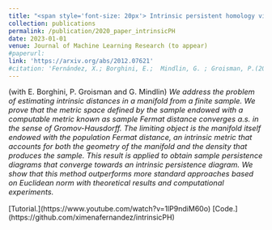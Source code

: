 ```yaml
---
title: "<span style='font-size: 20px'> Intrinsic persistent homology via density-based metric learning."
collection: publications
permalink: /publication/2020_paper_intrinsicPH
date: 2023-01-01
venue: Journal of Machine Learning Research (to appear)
#paperurl: 
link: 'https://arxiv.org/abs/2012.07621'
#citation: 'Fernández, X.; Borghini, E.;  Mindlin, G. ; Groisman, P.(2023). &quot;Intrinsic persistent homology via density-based metric learning.&quot; <i>Journal of Machine Learning Research (to appear)</i>'
---
```


<p style="font-size:11pt;">
(with E. Borghini, P. Groisman and G. Mindlin) <span style="font-size:11pt; font-style:italic"> We address the problem of estimating 
intrinsic distances in a manifold from a finite sample. We prove that the metric
 space defined by the sample endowed with a computable metric known as sample Fermat
 distance converges a.s. in the sense of Gromov-Hausdorff. The limiting object is the
 manifold itself endowed with the population Fermat distance, an intrinsic metric 
that accounts for both the geometry of the manifold and the density that produces
 the sample. This result is applied to obtain sample persistence diagrams that
 converge towards an intrinsic persistence diagram. We show that this method 
outperforms more standard approaches based on Euclidean norm with theoretical
 results and computational experiments.</span>
</p>
[Tutorial.](https://www.youtube.com/watch?v=1lP9ndiM60o) 
[Code.](https://github.com/ximenafernandez/intrinsicPH)
